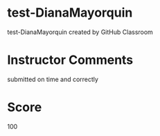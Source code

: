 # test-DianaMayorquin
test-DianaMayorquin created by GitHub Classroom
# Instructor Comments
submitted on time and correctly

# Score
100
